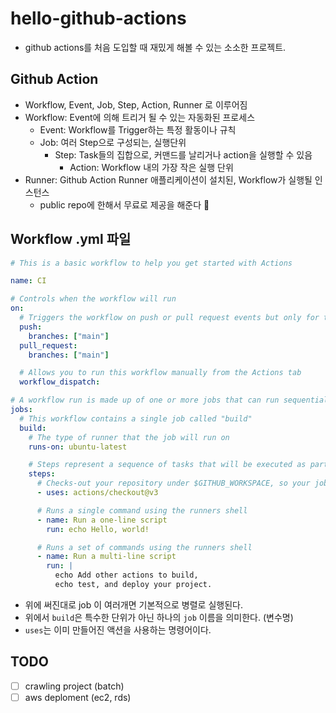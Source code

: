 # hello-github-actions

- github actions를 처음 도입할 때 재밌게 해볼 수 있는 소소한 프로젝트.

## Github Action

- Workflow, Event, Job, Step, Action, Runner 로 이루어짐
- Workflow: Event에 의해 트리거 될 수 있는 자동화된 프로세스
  - Event: Workflow를 Trigger하는 특정 활동이나 규칙
  - Job: 여러 Step으로 구성되는, 실행단위
    - Step: Task들의 집합으로, 커맨드를 날리거나 action을 실행할 수 있음
      - Action: Workflow 내의 가장 작은 실행 단위
- Runner: Github Action Runner 애플리케이션이 설치된, Workflow가 실행될 인스턴스
  - public repo에 한해서 무료로 제공을 해준다 🎉

## Workflow .yml 파일

```yml
# This is a basic workflow to help you get started with Actions

name: CI

# Controls when the workflow will run
on:
  # Triggers the workflow on push or pull request events but only for the "main" branch
  push:
    branches: ["main"]
  pull_request:
    branches: ["main"]

  # Allows you to run this workflow manually from the Actions tab
  workflow_dispatch:

# A workflow run is made up of one or more jobs that can run sequentially or in parallel
jobs:
  # This workflow contains a single job called "build"
  build:
    # The type of runner that the job will run on
    runs-on: ubuntu-latest

    # Steps represent a sequence of tasks that will be executed as part of the job
    steps:
      # Checks-out your repository under $GITHUB_WORKSPACE, so your job can access it
      - uses: actions/checkout@v3

      # Runs a single command using the runners shell
      - name: Run a one-line script
        run: echo Hello, world!

      # Runs a set of commands using the runners shell
      - name: Run a multi-line script
        run: |
          echo Add other actions to build,
          echo test, and deploy your project.
```

- 위에 써진대로 job 이 여러개면 기본적으로 병렬로 실행된다.
- 위에서 `build`은 특수한 단위가 아닌 하나의 `job` 이름을 의미한다. (변수명)
- `uses`는 이미 만들어진 액션을 사용하는 명령어이다.

## TODO

- [ ] crawling project (batch)
- [ ] aws deploment (ec2, rds)
